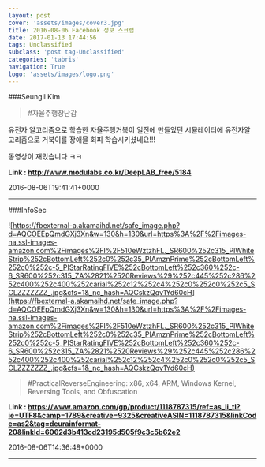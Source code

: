 ```yaml
---
layout: post
cover: 'assets/images/cover3.jpg'
title: 2016-08-06 Facebook 정보 스크랩
date: 2017-01-13 17:44:56
tags: Unclassified
subclass: 'post tag-Unclassified'
categories: 'tabris'
navigation: True
logo: 'assets/images/logo.png'
---
```


###Seungil Kim

>#자율주행장난감 

유전자 알고리즘으로 학습한 자율주행거북이
일전에 만들었던 시뮬레이터에 유전자알고리즘으로 거북이를 
장애물 회피 학습시키셨네요!!!

동영상이 재밌습니다 ㅋㅋ



**Link : <http://www.modulabs.co.kr/DeepLAB_free/5184>**

2016-08-06T19:41:41+0000

---

###InfoSec

![https://fbexternal-a.akamaihd.net/safe_image.php?d=AQCOEEpQmdGXj3Xn&w=130&h=130&url=https%3A%2F%2Fimages-na.ssl-images-amazon.com%2Fimages%2FI%2F510eWztzhFL._SR600%252c315_PIWhiteStrip%252cBottomLeft%252c0%252c35_PIAmznPrime%252cBottomLeft%252c0%252c-5_PIStarRatingFIVE%252cBottomLeft%252c360%252c-6_SR600%252c315_ZA%2821%2520Reviews%29%252c445%252c286%252c400%252c400%252carial%252c12%252c4%252c0%252c0%252c5_SCLZZZZZZZ_.jpg&cfs=1&_nc_hash=AQCskzQqv1Yd60cH](https://fbexternal-a.akamaihd.net/safe_image.php?d=AQCOEEpQmdGXj3Xn&w=130&h=130&url=https%3A%2F%2Fimages-na.ssl-images-amazon.com%2Fimages%2FI%2F510eWztzhFL._SR600%252c315_PIWhiteStrip%252cBottomLeft%252c0%252c35_PIAmznPrime%252cBottomLeft%252c0%252c-5_PIStarRatingFIVE%252cBottomLeft%252c360%252c-6_SR600%252c315_ZA%2821%2520Reviews%29%252c445%252c286%252c400%252c400%252carial%252c12%252c4%252c0%252c0%252c5_SCLZZZZZZZ_.jpg&cfs=1&_nc_hash=AQCskzQqv1Yd60cH)

>#PracticalReverseEngineering: x86, x64, ARM, Windows Kernel, Reversing Tools, and Obfuscation

**Link : <https://www.amazon.com/gp/product/1118787315/ref=as_li_tl?ie=UTF8&camp=1789&creative=9325&creativeASIN=1118787315&linkCode=as2&tag=deurainformat-20&linkId=6062d3b413cd23195d505f9c3c5b62e2>**

2016-08-06T14:36:48+0000

---


